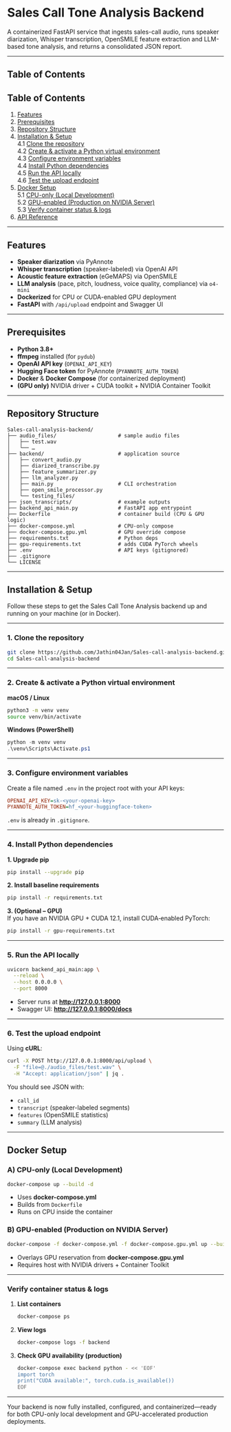 # Sales Call Tone Analysis Backend

A containerized FastAPI service that ingests sales-call audio, runs speaker diarization, Whisper transcription, OpenSMILE feature extraction and LLM-based tone analysis, and returns a consolidated JSON report.

---

## Table of Contents

## Table of Contents

1. [Features](#features)  
2. [Prerequisites](#prerequisites)  
3. [Repository Structure](#repository-structure)  
4. [Installation & Setup](#installation--setup)  
   4.1 [Clone the repository](#clone-the-repository)  
   4.2 [Create & activate a Python virtual environment](#create--activate-a-python-virtual-environment)  
   4.3 [Configure environment variables](#configure-environment-variables)  
   4.4 [Install Python dependencies](#install-python-dependencies)  
   4.5 [Run the API locally](#run-the-api-locally)  
   4.6 [Test the upload endpoint](#test-the-upload-endpoint)  
5. [Docker Setup](#docker-setup)  
   5.1 [CPU-only (Local Development)](#cpu-only-local-development)  
   5.2 [GPU-enabled (Production on NVIDIA Server)](#gpu-enabled-production-on-nvidia-server)  
   5.3 [Verify container status & logs](#verify-container-status--logs)  
6. [API Reference](#api-reference)    

---

## Features

- **Speaker diarization** via PyAnnote  
- **Whisper transcription** (speaker-labeled) via OpenAI API  
- **Acoustic feature extraction** (eGeMAPS) via OpenSMILE  
- **LLM analysis** (pace, pitch, loudness, voice quality, compliance) via `o4-mini`  
- **Dockerized** for CPU or CUDA-enabled GPU deployment  
- **FastAPI** with `/api/upload` endpoint and Swagger UI  

---

## Prerequisites

- **Python 3.8+**  
- **ffmpeg** installed (for `pydub`)  
- **OpenAI API key** (`OPENAI_API_KEY`)  
- **Hugging Face token** for PyAnnote (`PYANNOTE_AUTH_TOKEN`)  
- **Docker** & **Docker Compose** (for containerized deployment)  
- **(GPU only)** NVIDIA driver + CUDA toolkit + NVIDIA Container Toolkit  

---

## Repository Structure

```text
Sales-call-analysis-backend/
├── audio_files/                    # sample audio files
│   ├── test.wav
│   └── …
├── backend/                        # application source
│   ├── convert_audio.py
│   ├── diarized_transcribe.py
│   ├── feature_summarizer.py
│   ├── llm_analyzer.py
│   ├── main.py                     # CLI orchestration
│   ├── open_smile_processor.py
│   └── testing_files/
├── json_transcripts/               # example outputs
├── backend_api_main.py             # FastAPI app entrypoint
├── Dockerfile                      # container build (CPU & GPU logic)
├── docker-compose.yml              # CPU‐only compose
├── docker-compose.gpu.yml          # GPU override compose
├── requirements.txt                # Python deps
├── gpu-requirements.txt            # adds CUDA PyTorch wheels
├── .env                            # API keys (gitignored)
├── .gitignore
└── LICENSE
```

---

## Installation & Setup

Follow these steps to get the Sales Call Tone Analysis backend up and running on your machine (or in Docker).  

---

### 1. Clone the repository

```bash
git clone https://github.com/Jathin04Jan/Sales-call-analysis-backend.git
cd Sales-call-analysis-backend
```

---

### 2. Create & activate a Python virtual environment

**macOS / Linux**  
```bash
python3 -m venv venv
source venv/bin/activate
```

**Windows (PowerShell)**  
```powershell
python -m venv venv
.\venv\Scripts\Activate.ps1
```

---

### 3. Configure environment variables

Create a file named `.env` in the project root with your API keys:

```ini
OPENAI_API_KEY=sk-<your-openai-key>
PYANNOTE_AUTH_TOKEN=hf_<your-huggingface-token>
```

`.env` is already in `.gitignore`.

---

### 4. Install Python dependencies

**1. Upgrade pip**  
```bash
pip install --upgrade pip
```

**2. Install baseline requirements**  
```bash
pip install -r requirements.txt
```

**3. (Optional – GPU)**  
If you have an NVIDIA GPU + CUDA 12.1, install CUDA‐enabled PyTorch:
```bash
pip install -r gpu-requirements.txt
```

---

### 5. Run the API locally

```bash
uvicorn backend_api_main:app \
  --reload \
  --host 0.0.0.0 \
  --port 8000
```

- Server runs at **http://127.0.0.1:8000**  
- Swagger UI: **http://127.0.0.1:8000/docs**

---

### 6. Test the upload endpoint

Using **cURL**:
```bash
curl -X POST http://127.0.0.1:8000/api/upload \
  -F "file=@./audio_files/test.wav" \
  -H "Accept: application/json" | jq .
```

You should see JSON with:
- `call_id`  
- `transcript` (speaker-labeled segments)  
- `features` (OpenSMILE statistics)  
- `summary` (LLM analysis)

---

## Docker Setup

### A) CPU-only (Local Development)

```bash
docker-compose up --build -d
```

- Uses **docker-compose.yml**  
- Builds from `Dockerfile`  
- Runs on CPU inside the container  

### B) GPU-enabled (Production on NVIDIA Server)

```bash
docker-compose -f docker-compose.yml -f docker-compose.gpu.yml up --build -d
```

- Overlays GPU reservation from **docker-compose.gpu.yml**  
- Requires host with NVIDIA drivers + Container Toolkit  

---

### Verify container status & logs

1. **List containers**  
   ```bash
   docker-compose ps
   ```

2. **View logs**  
   ```bash
   docker-compose logs -f backend
   ```

3. **Check GPU availability (production)**  
   ```bash
   docker-compose exec backend python - << 'EOF'
   import torch
   print("CUDA available:", torch.cuda.is_available())
   EOF
   ```

---

Your backend is now fully installed, configured, and containerized—ready for both CPU-only local development and GPU-accelerated production deployments.  
